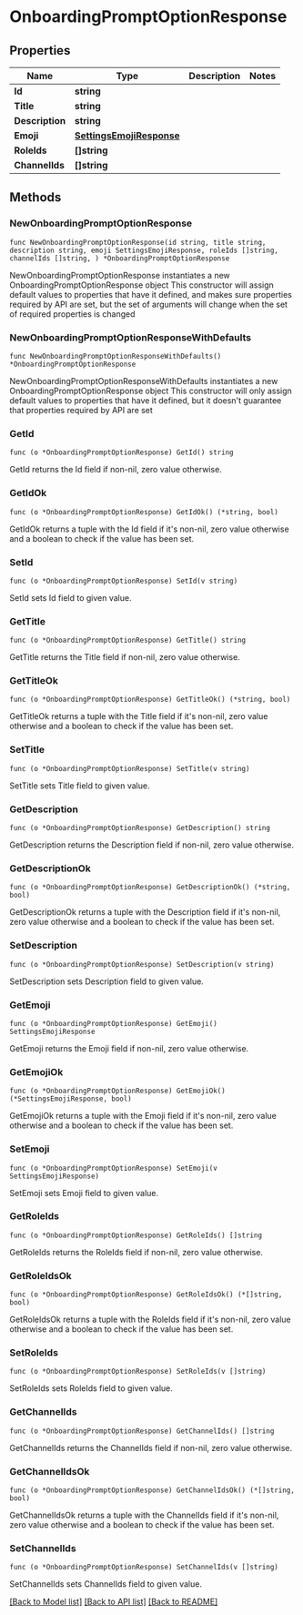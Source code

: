 # OnboardingPromptOptionResponse

## Properties

Name | Type | Description | Notes
------------ | ------------- | ------------- | -------------
**Id** | **string** |  | 
**Title** | **string** |  | 
**Description** | **string** |  | 
**Emoji** | [**SettingsEmojiResponse**](SettingsEmojiResponse.md) |  | 
**RoleIds** | **[]string** |  | 
**ChannelIds** | **[]string** |  | 

## Methods

### NewOnboardingPromptOptionResponse

`func NewOnboardingPromptOptionResponse(id string, title string, description string, emoji SettingsEmojiResponse, roleIds []string, channelIds []string, ) *OnboardingPromptOptionResponse`

NewOnboardingPromptOptionResponse instantiates a new OnboardingPromptOptionResponse object
This constructor will assign default values to properties that have it defined,
and makes sure properties required by API are set, but the set of arguments
will change when the set of required properties is changed

### NewOnboardingPromptOptionResponseWithDefaults

`func NewOnboardingPromptOptionResponseWithDefaults() *OnboardingPromptOptionResponse`

NewOnboardingPromptOptionResponseWithDefaults instantiates a new OnboardingPromptOptionResponse object
This constructor will only assign default values to properties that have it defined,
but it doesn't guarantee that properties required by API are set

### GetId

`func (o *OnboardingPromptOptionResponse) GetId() string`

GetId returns the Id field if non-nil, zero value otherwise.

### GetIdOk

`func (o *OnboardingPromptOptionResponse) GetIdOk() (*string, bool)`

GetIdOk returns a tuple with the Id field if it's non-nil, zero value otherwise
and a boolean to check if the value has been set.

### SetId

`func (o *OnboardingPromptOptionResponse) SetId(v string)`

SetId sets Id field to given value.


### GetTitle

`func (o *OnboardingPromptOptionResponse) GetTitle() string`

GetTitle returns the Title field if non-nil, zero value otherwise.

### GetTitleOk

`func (o *OnboardingPromptOptionResponse) GetTitleOk() (*string, bool)`

GetTitleOk returns a tuple with the Title field if it's non-nil, zero value otherwise
and a boolean to check if the value has been set.

### SetTitle

`func (o *OnboardingPromptOptionResponse) SetTitle(v string)`

SetTitle sets Title field to given value.


### GetDescription

`func (o *OnboardingPromptOptionResponse) GetDescription() string`

GetDescription returns the Description field if non-nil, zero value otherwise.

### GetDescriptionOk

`func (o *OnboardingPromptOptionResponse) GetDescriptionOk() (*string, bool)`

GetDescriptionOk returns a tuple with the Description field if it's non-nil, zero value otherwise
and a boolean to check if the value has been set.

### SetDescription

`func (o *OnboardingPromptOptionResponse) SetDescription(v string)`

SetDescription sets Description field to given value.


### GetEmoji

`func (o *OnboardingPromptOptionResponse) GetEmoji() SettingsEmojiResponse`

GetEmoji returns the Emoji field if non-nil, zero value otherwise.

### GetEmojiOk

`func (o *OnboardingPromptOptionResponse) GetEmojiOk() (*SettingsEmojiResponse, bool)`

GetEmojiOk returns a tuple with the Emoji field if it's non-nil, zero value otherwise
and a boolean to check if the value has been set.

### SetEmoji

`func (o *OnboardingPromptOptionResponse) SetEmoji(v SettingsEmojiResponse)`

SetEmoji sets Emoji field to given value.


### GetRoleIds

`func (o *OnboardingPromptOptionResponse) GetRoleIds() []string`

GetRoleIds returns the RoleIds field if non-nil, zero value otherwise.

### GetRoleIdsOk

`func (o *OnboardingPromptOptionResponse) GetRoleIdsOk() (*[]string, bool)`

GetRoleIdsOk returns a tuple with the RoleIds field if it's non-nil, zero value otherwise
and a boolean to check if the value has been set.

### SetRoleIds

`func (o *OnboardingPromptOptionResponse) SetRoleIds(v []string)`

SetRoleIds sets RoleIds field to given value.


### GetChannelIds

`func (o *OnboardingPromptOptionResponse) GetChannelIds() []string`

GetChannelIds returns the ChannelIds field if non-nil, zero value otherwise.

### GetChannelIdsOk

`func (o *OnboardingPromptOptionResponse) GetChannelIdsOk() (*[]string, bool)`

GetChannelIdsOk returns a tuple with the ChannelIds field if it's non-nil, zero value otherwise
and a boolean to check if the value has been set.

### SetChannelIds

`func (o *OnboardingPromptOptionResponse) SetChannelIds(v []string)`

SetChannelIds sets ChannelIds field to given value.



[[Back to Model list]](../README.md#documentation-for-models) [[Back to API list]](../README.md#documentation-for-api-endpoints) [[Back to README]](../README.md)



